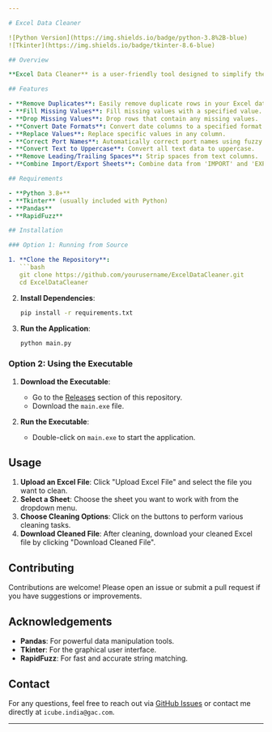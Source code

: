 ```yaml
---

# Excel Data Cleaner

![Python Version](https://img.shields.io/badge/python-3.8%2B-blue)
![Tkinter](https://img.shields.io/badge/tkinter-8.6-blue)

## Overview

**Excel Data Cleaner** is a user-friendly tool designed to simplify the process of cleaning and processing Excel files. It provides a graphical interface for tasks such as removing duplicates, filling or dropping missing values, converting date formats, replacing values, correcting port names using fuzzy matching, converting text to uppercase, and combining import/export sheets.

## Features

- **Remove Duplicates**: Easily remove duplicate rows in your Excel data.
- **Fill Missing Values**: Fill missing values with a specified value.
- **Drop Missing Values**: Drop rows that contain any missing values.
- **Convert Date Formats**: Convert date columns to a specified format.
- **Replace Values**: Replace specific values in any column.
- **Correct Port Names**: Automatically correct port names using fuzzy matching.
- **Convert Text to Uppercase**: Convert all text data to uppercase.
- **Remove Leading/Trailing Spaces**: Strip spaces from text columns.
- **Combine Import/Export Sheets**: Combine data from 'IMPORT' and 'EXPORT' sheets into a single sheet.

## Requirements

- **Python 3.8+**
- **Tkinter** (usually included with Python)
- **Pandas**
- **RapidFuzz**

## Installation

### Option 1: Running from Source

1. **Clone the Repository**:
   ```bash
   git clone https://github.com/yourusername/ExcelDataCleaner.git
   cd ExcelDataCleaner
   ```

2. **Install Dependencies**:
   ```bash
   pip install -r requirements.txt
   ```

3. **Run the Application**:
   ```bash
   python main.py
   ```

### Option 2: Using the Executable

1. **Download the Executable**:
   - Go to the [Releases](https://github.com/yourusername/ExcelDataCleaner/releases) section of this repository.
   - Download the `main.exe` file.

2. **Run the Executable**:
   - Double-click on `main.exe` to start the application.

## Usage

1. **Upload an Excel File**: Click "Upload Excel File" and select the file you want to clean.
2. **Select a Sheet**: Choose the sheet you want to work with from the dropdown menu.
3. **Choose Cleaning Options**: Click on the buttons to perform various cleaning tasks.
4. **Download Cleaned File**: After cleaning, download your cleaned Excel file by clicking "Download Cleaned File".

## Contributing

Contributions are welcome! Please open an issue or submit a pull request if you have suggestions or improvements.

## Acknowledgements

- **Pandas**: For powerful data manipulation tools.
- **Tkinter**: For the graphical user interface.
- **RapidFuzz**: For fast and accurate string matching.

## Contact

For any questions, feel free to reach out via [GitHub Issues](https://github.com/yourusername/ExcelDataCleaner/issues) or contact me directly at `icube.india@gac.com`.

---
```

